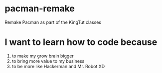 # pacman-remake
Remake Pacman as part of the KingTut classes

# I want to learn how to code because
1. to make my grow brain bigger
2. to bring more value to my business
3. to be more like Hackerman and Mr. Robot XD